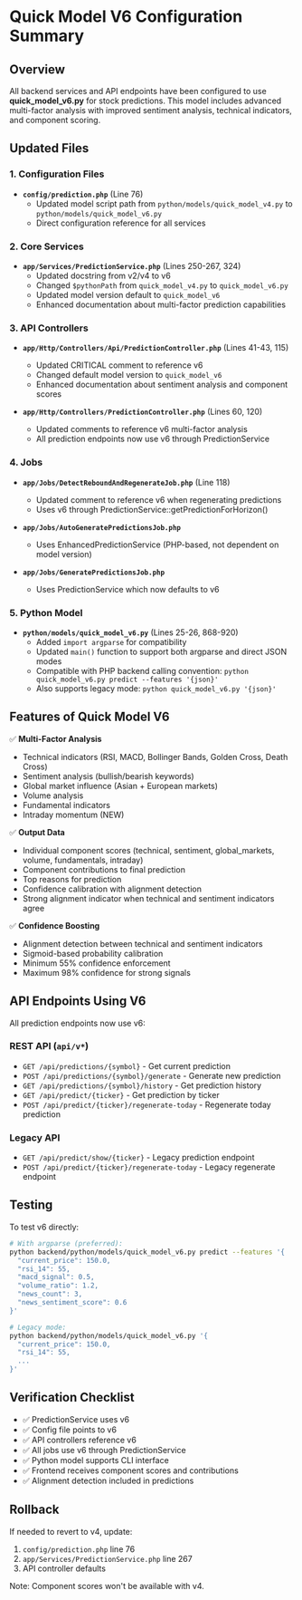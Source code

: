 # Quick Model V6 Configuration Summary

## Overview
All backend services and API endpoints have been configured to use **quick_model_v6.py** for stock predictions. This model includes advanced multi-factor analysis with improved sentiment analysis, technical indicators, and component scoring.

## Updated Files

### 1. **Configuration Files**
- **`config/prediction.php`** (Line 76)
  - Updated model script path from `python/models/quick_model_v4.py` to `python/models/quick_model_v6.py`
  - Direct configuration reference for all services

### 2. **Core Services**
- **`app/Services/PredictionService.php`** (Lines 250-267, 324)
  - Updated docstring from v2/v4 to v6
  - Changed `$pythonPath` from `quick_model_v4.py` to `quick_model_v6.py`
  - Updated model version default to `quick_model_v6`
  - Enhanced documentation about multi-factor prediction capabilities

### 3. **API Controllers**
- **`app/Http/Controllers/Api/PredictionController.php`** (Lines 41-43, 115)
  - Updated CRITICAL comment to reference v6
  - Changed default model version to `quick_model_v6`
  - Enhanced documentation about sentiment analysis and component scores

- **`app/Http/Controllers/PredictionController.php`** (Lines 60, 120)
  - Updated comments to reference v6 multi-factor analysis
  - All prediction endpoints now use v6 through PredictionService

### 4. **Jobs**
- **`app/Jobs/DetectReboundAndRegenerateJob.php`** (Line 118)
  - Updated comment to reference v6 when regenerating predictions
  - Uses v6 through PredictionService::getPredictionForHorizon()

- **`app/Jobs/AutoGeneratePredictionsJob.php`**
  - Uses EnhancedPredictionService (PHP-based, not dependent on model version)

- **`app/Jobs/GeneratePredictionsJob.php`**
  - Uses PredictionService which now defaults to v6

### 5. **Python Model**
- **`python/models/quick_model_v6.py`** (Lines 25-26, 868-920)
  - Added `import argparse` for compatibility
  - Updated `main()` function to support both argparse and direct JSON modes
  - Compatible with PHP backend calling convention: `python quick_model_v6.py predict --features '{json}'`
  - Also supports legacy mode: `python quick_model_v6.py '{json}'`

## Features of Quick Model V6

✅ **Multi-Factor Analysis**
- Technical indicators (RSI, MACD, Bollinger Bands, Golden Cross, Death Cross)
- Sentiment analysis (bullish/bearish keywords)
- Global market influence (Asian + European markets)
- Volume analysis
- Fundamental indicators
- Intraday momentum (NEW)

✅ **Output Data**
- Individual component scores (technical, sentiment, global_markets, volume, fundamentals, intraday)
- Component contributions to final prediction
- Top reasons for prediction
- Confidence calibration with alignment detection
- Strong alignment indicator when technical and sentiment indicators agree

✅ **Confidence Boosting**
- Alignment detection between technical and sentiment indicators
- Sigmoid-based probability calibration
- Minimum 55% confidence enforcement
- Maximum 98% confidence for strong signals

## API Endpoints Using V6

All prediction endpoints now use v6:

### REST API (`api/v*`)
- `GET /api/predictions/{symbol}` - Get current prediction
- `POST /api/predictions/{symbol}/generate` - Generate new prediction
- `GET /api/predictions/{symbol}/history` - Get prediction history
- `GET /api/predict/{ticker}` - Get prediction by ticker
- `POST /api/predict/{ticker}/regenerate-today` - Regenerate today prediction

### Legacy API
- `GET /api/predict/show/{ticker}` - Legacy prediction endpoint
- `POST /api/predict/{ticker}/regenerate-today` - Legacy regenerate endpoint

## Testing

To test v6 directly:

```bash
# With argparse (preferred):
python backend/python/models/quick_model_v6.py predict --features '{
  "current_price": 150.0,
  "rsi_14": 55,
  "macd_signal": 0.5,
  "volume_ratio": 1.2,
  "news_count": 3,
  "news_sentiment_score": 0.6
}'

# Legacy mode:
python backend/python/models/quick_model_v6.py '{
  "current_price": 150.0,
  "rsi_14": 55,
  ...
}'
```

## Verification Checklist

- ✅ PredictionService uses v6
- ✅ Config file points to v6
- ✅ API controllers reference v6
- ✅ All jobs use v6 through PredictionService
- ✅ Python model supports CLI interface
- ✅ Frontend receives component scores and contributions
- ✅ Alignment detection included in predictions

## Rollback

If needed to revert to v4, update:
1. `config/prediction.php` line 76
2. `app/Services/PredictionService.php` line 267
3. API controller defaults

Note: Component scores won't be available with v4.
